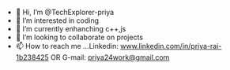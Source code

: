 - 👋 Hi, I’m @TechExplorer-priya
- 👀 I’m interested in coding
- 🌱 I’m currently enhanching c++,js
- 🤝 I’m looking to collaborate on projects 
- 📫 How to reach me ...Linkedin: www.linkedin.com/in/priya-rai-1b238425
                      OR G-mail: priya24work@gmail.com
<!---
TechExplorer-priya/TechExplorer-priya is a ✨ special ✨ repository because its `README.md` (this file) appears on your GitHub profile.
You can click the Preview link to take a look at your changes.
--->
